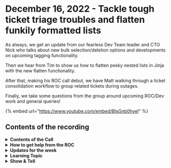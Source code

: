 # December 16, 2022 - Tackle tough ticket triage troubles and flatten funkily formatted lists

As always, we get an update from our fearless Dev Team leader and CTO Nick who talks about new bulk selection/deletion options and developments on upcoming tagging functionality.

Then we hear from Tim to show us how to flatten pesky nested lists in Jinja with the new flatten functionality.

After that, making his ROC call debut, we have Matt walking through a ticket consolidation workflow to group related tickets during outages.

Finally, we take some questions from the group around upcoming ROC/Dev work and general queries!

{% embed url="https://www.youtube.com/embed/BIsGnb0hyeI" %}

## Contents of the recording

<details>

<summary><strong>Contents of the Call</strong></summary>

This call is for people who are: Interested in building their own workflows Wanting to stay on top of new developments Just want to learn more about Rewst and participate in the community We will talk about the platform, news, some training, and any Q\&A. As always, feel free to unmute and interrupt us, this is an interactive call! ​

</details>

<details>

<summary><strong>How to get help from the ROC</strong></summary>

How to get help - Engage the ROC in Slack - Email support coming soon! - \[FUTURE] Live chat in the app - Would this be helpful to people? - Documentation - https://rewst.help - Feature Requests - https://rewst.canny.io/

</details>

<details>

<summary><strong>Updates for the week</strong></summary>

* Check out the release notes here

</details>

<details>

<summary><strong>Learning Topic</strong></summary>



</details>

<details>

<summary><strong>Show &#x26; Tell</strong></summary>



</details>
